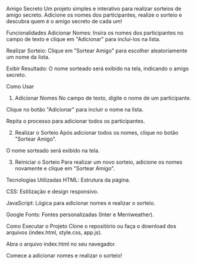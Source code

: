 Amigo Secreto
Um projeto simples e interativo para realizar sorteios de amigo secreto. Adicione os nomes dos participantes, realize o sorteio e descubra quem é o amigo secreto de cada um!

Funcionalidades
Adicionar Nomes: Insira os nomes dos participantes no campo de texto e clique em "Adicionar" para incluí-los na lista.

Realizar Sorteio: Clique em "Sortear Amigo" para escolher aleatoriamente um nome da lista.

Exibir Resultado: O nome sorteado será exibido na tela, indicando o amigo secreto.

Como Usar
1. Adicionar Nomes
No campo de texto, digite o nome de um participante.

Clique no botão "Adicionar" para incluir o nome na lista.

Repita o processo para adicionar todos os participantes.


2. Realizar o Sorteio
Após adicionar todos os nomes, clique no botão "Sortear Amigo".

O nome sorteado será exibido na tela.


3. Reiniciar o Sorteio
Para realizar um novo sorteio, adicione os nomes novamente e clique em "Sortear Amigo".

Tecnologias Utilizadas
HTML: Estrutura da página.

CSS: Estilização e design responsivo.

JavaScript: Lógica para adicionar nomes e realizar o sorteio.

Google Fonts: Fontes personalizadas (Inter e Merriweather).

Como Executar o Projeto
Clone o repositório ou faça o download dos arquivos (index.html, style.css, app.js).

Abra o arquivo index.html no seu navegador.

Comece a adicionar nomes e realizar o sorteio!
